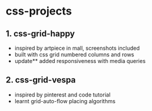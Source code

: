 # css-projects

## 1. css-grid-happy
* inspired by artpiece in mall, screenshots included
* built with css grid numbered columns and rows
* update** added responsiveness with media queries

## 2. css-grid-vespa
* inspired by pinterest and code tutorial
* learnt grid-auto-flow placing algorithms
